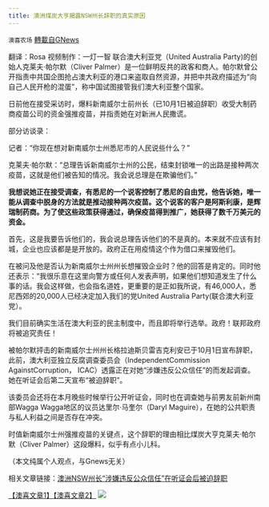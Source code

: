 ```yaml
---
title: 澳洲煤炭大亨揭露NSW州长辞职的真实原因
---
```

`澳喜农场` [轉載自GNews](https://gnews.org/zh-hans/1570465/)

翻译：Rosa
视频制作：一灯一智
联合澳大利亚党（United Australia Party)的创始人克莱夫·帕尔默（Cliver Palmer）是一位鲜明反共的政客和商人。帕尔默曾公开指责中共国企图抢占澳大利亚的港口来盗取自然资源，并把中共政府描述为“向自己人民开枪的混蛋”，称中国试图接管我们澳大利亚整个国家。

日前他在接受采访时，爆料新南威尔士前州长（已10月1日被迫辞职）收受大制药商疫苗公司的资金强推疫苗，并指责她在对新洲人民撒谎。

部分访谈录：

记者：“你现在想对新南威尔士州悉尼市的人民说些什么？”

克莱夫·帕尔默：“总理告诉新南威尔士州的公民，结束封锁唯一的出路是接种两次疫苗，这就是他们被告知的情况。我会说总理是在欺骗他们。”

**我想说她正在接受调查，有悉尼的一个说客控制了悉尼的自由党，他告诉她，唯一能从调查中脱身的方法就是推动接种两次疫苗。这个说客的客户是阿斯利康，是辉瑞制药商。为了使这些政策获得通过，确保疫苗得到推广，她获得了数千万美元的资金。**

首先，这是我要告诉他们的，我会说总理告诉他们的不是真的。本来就不应该有封城，企业也应该都是是开放的。政府正在用疫情这个作为借口来摧毁他们。

在被问及他是否认为新南威尔士州州长想摧毁企业时？他的回答是肯定的。同时他还表示：“我很乐意在这里向警方或任何人发表声明，如果他们想知道发生了什么事的话。我会这样做，也会指名道姓，更重要的是正如我所说，有46,000人，悉尼西郊的20,000人已经决定加入我们的党United Australia Party(联合澳大利亚党）。

我们目前确实生活在澳大利亚的民主制度中，而且即将举行选举。政府！联邦政府将被追究责任！

被帕尔默抨击的新南威尔士州州长格拉迪斯贝雷吉克利安已于10月1日宣布辞职，此前，澳大利亚独立反腐调查委员会（IndependentCommission AgainstCorruption， ICAC）透露正在对她“涉嫌违反公众信任”的而发起调查。她在听证会后第二天宣布“被迫辞职”。

该委员会还将在本月晚些时候举行公开听证会，同时也在调查她与前男友前新州南部Wagga Wagga地区的议员达里尔·马奎尔（Daryl Maguire），在她的公共职责与私人利益之间是否存在冲突。

时值新南威尔士州强推疫苗的关键点，这个辞职的理由相比煤炭大亨克莱夫·帕尔默（Cliver Palmer）这段爆料，似乎有点小儿科。

（本文纯属个人观点，与Gnews无关）

相关文章链接：[澳洲NSW州长“涉嫌违反公众信任”在听证会后被迫辞职](https://gnews.org/zh-hans/1565983/)

[【澳喜文章1】](https://gnews.org/zh-hans/author/aujenny/)[【澳喜文章2】](https://gnews.org/zh-hans/author/himalaya-australia/)
![](https://assets.gnews.org/wp-content/uploads/2021/10/澳喜图标2-1.jpg)
